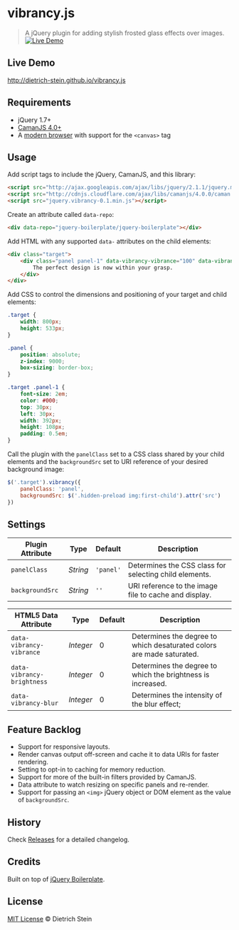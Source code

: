 # vibrancy.js
> A jQuery plugin for adding stylish frosted glass effects over images.
[![Live Demo](https://raw.githubusercontent.com/dietrich-stein/vibrancy.js/3243c65d1af1155fe5cc1849869d355ed6ea5135/images/vibrancy-preview.png)](http://dietrich-stein.github.io/vibrancy.js/)

## Live Demo

http://dietrich-stein.github.io/vibrancy.js

## Requirements
* jQuery 1.7+
* [CamanJS 4.0+](https://github.com/meltingice/CamanJS)
* A [modern browser](http://caniuse.com/#feat=canvas) with support for the `<canvas>` tag

## Usage

Add script tags to include the jQuery, CamanJS, and this library:

```html
<script src="http://ajax.googleapis.com/ajax/libs/jquery/2.1.1/jquery.min.js"></script>
<script src="http://cdnjs.cloudflare.com/ajax/libs/camanjs/4.0.0/caman.full.min.js"></script>
<script src="jquery.vibrancy-0.1.min.js"></script>
```

Create an attribute called `data-repo`:

```html
<div data-repo="jquery-boilerplate/jquery-boilerplate"></div>
```

Add HTML with any supported `data-` attributes on the child elements:

```html
<div class="target">
	<div class="panel panel-1" data-vibrancy-vibrance="100" data-vibrancy-brightness="20" data-vibrancy-blur="100">
		The perfect design is now within your grasp.
	</div>
</div>
```

Add CSS to control the dimensions and positioning of your target and child elements:

```css
.target {
	width: 800px;
	height: 533px;
}

.panel {
	position: absolute;
	z-index: 9000;
	box-sizing: border-box;
}

.target .panel-1 {
	font-size: 2em;
	color: #000;
	top: 30px;
	left: 30px;
	width: 392px;
	height: 108px;
	padding: 0.5em;
}
```

Call the plugin with the `panelClass` set to a CSS class shared by your child elements and the `backgroundSrc` set to URI reference of your desired background image:

```javascript
$('.target').vibrancy({
	panelClass: 'panel',
	backgroundSrc: $('.hidden-preload img:first-child').attr('src')
})
```

## Settings

Plugin Attribute	| Type		| Default	| Description
---			| ---		| ---		| ---
`panelClass`		| *String*	| `'panel'`	| Determines the CSS class for selecting child elements.
`backgroundSrc`		| *String*	| `''`		| URI reference to the image file to cache and display.

HTML5 Data Attribute		| Type		| Default	| Description
---				| ---		| ---		| ---
`data-vibrancy-vibrance`	| *Integer*	| 0		| Determines the degree to which desaturated colors are made saturated.
`data-vibrancy-brightness`	| *Integer*	| 0		| Determines the degree to which the brightness is increased.
`data-vibrancy-blur`		| *Integer*	| 0		| Determines the intensity of the blur effect; 

## Feature Backlog

* Support for responsive layouts.
* Render canvas output off-screen and cache it to data URIs for faster rendering.
* Setting to opt-in to caching for memory reduction.
* Support for more of the built-in filters provided by CamanJS.
* Data attribute to watch resizing on specific panels and re-render.
* Support for passing an `<img>` jQuery object or DOM element as the value of `backgroundSrc`.

## History

Check [Releases](https://github.com/dietrich-stein/vibrancy.js/releases) for a detailed changelog.

## Credits

Built on top of [jQuery Boilerplate](http://jqueryboilerplate.com).

## License

[MIT License](https://raw.githubusercontent.com/dietrich-stein/vibrancy.js/master/LICENSE) © Dietrich Stein
